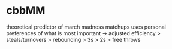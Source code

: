 # cbbMM
theoretical predictor of march madness matchups
uses personal preferences of what is most important -> adjusted efficiency > steals/turnovers > rebounding > 3s > 2s > free throws

